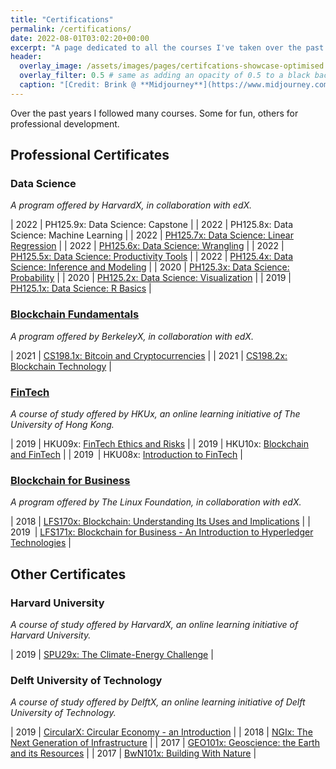 ```yaml
---
title: "Certifications"
permalink: /certifications/
date: 2022-08-01T03:02:20+00:00
excerpt: "A page dedicated to all the courses I've taken over the past years."
header:
  overlay_image: /assets/images/pages/certifcations-showcase-optimised.jpg
  overlay_filter: 0.5 # same as adding an opacity of 0.5 to a black background
  caption: "[Credit: Brink @ **Midjourney**](https://www.midjourney.com/home/)"
---
```


Over the past years I followed many courses. Some for fun, others for professional development.

## Professional Certificates

### Data Science
*A program offered by HarvardX, in collaboration with edX.*

| 2022 | PH125.9x: Data Science: Capstone |
| 2022 | PH125.8x: Data Science: Machine Learning |
| 2022 | [PH125.7x: Data Science: Linear Regression](https://courses.edx.org/certificates/ce37c7fa77fb4657a6a4af5ede69822e) |
| 2022 | [PH125.6x: Data Science: Wrangling](https://courses.edx.org/certificates/aee00f9696be4bdcb80981f2a1909c08) |
| 2022 | [PH125.5x: Data Science: Productivity Tools](https://courses.edx.org/certificates/745a00fe84324a308fc4cf093ee41612) |
| 2022 | [PH125.4x: Data Science: Inference and Modeling](https://courses.edx.org/certificates/ec36a72b479c46b582c2a11e26d7c014) |
| 2020 | [PH125.3x: Data Science: Probability](https://courses.edx.org/certificates/e767c341cc934f10a27e40269008f1eb) |
| 2020 | [PH125.2x: Data Science: Visualization](https://courses.edx.org/certificates/e41eb362813440e1b410d962e2bb4c87) |
| 2019 | [PH125.1x: Data Science: R Basics](https://courses.edx.org/certificates/83df5437b31c4ae0a8fce50526fb92be) |

### [Blockchain Fundamentals](https://credentials.edx.org/credentials/b3dbe5bf5bb04d099509d69584d2bbb4/)
*A program offered by BerkeleyX, in collaboration with edX.*

| 2021 | [CS198.1x: Bitcoin and Cryptocurrencies](https://courses.edx.org/certificates/df2c13927b394a69b427b372f8f7137d) |
| 2021 | [CS198.2x: Blockchain Technology](https://courses.edx.org/certificates/5fd6dbeea0554682873c1d811b26b25f) |

### [FinTech](https://credentials.edx.org/credentials/51ec9839e43d44c1aa4f3e1099cade63/)
*A course of study offered by HKUx, an online learning initiative of The University of Hong Kong.*

| 2019 | HKU09x: [FinTech Ethics and Risks](https://courses.edx.org/certificates/d6879c4d981040ab91711557abbcf826) |
| 2019 | HKU10x: [Blockchain and FinTech](https://courses.edx.org/certificates/666488f10ca84534ba88b3b64fec79e0) |
| 2019 | HKU08x: [Introduction to FinTech](https://courses.edx.org/certificates/666488f10ca84534ba88b3b64fec79e0) |

### [Blockchain for Business](https://credentials.edx.org/credentials/358a49a9675e4a3da570e0744546eacc/)
*A program offered by The Linux Foundation, in collaboration with edX.*

| 2018 | [LFS170x: Blockchain: Understanding Its Uses and Implications](https://courses.edx.org/certificates/4f89bfc78cd7427f83caca06b2808c7e) |
| 2019 | [LFS171x: Blockchain for Business - An Introduction to Hyperledger Technologies](https://courses.edx.org/certificates/306aeeb3baef4f519dd317cb696adabb) |

## Other Certificates

### Harvard University 
*A course of study offered by HarvardX, an online learning initiative of Harvard University.*

| 2019 | [SPU29x: The Climate-Energy Challenge](https://courses.edx.org/certificates/e65dc10b0cd8437488f49a308d40ce89) |

### Delft University of Technology
*A course of study offered by DelftX, an online learning initiative of Delft University of Technology.*

| 2019 | [CircularX: Circular Economy - an Introduction](https://courses.edx.org/certificates/189bec43aa324fa3a7a9e39f2749c41c) |
| 2018 | [NGIx: The Next Generation of Infrastructure](https://courses.edx.org/certificates/53533b5ec90049c9bb86db92b9f61074) |
| 2017 | [GEO101x: Geoscience: the Earth and its Resources](https://courses.edx.org/certificates/f59ae58a378e42a7856540b9a657e62e) |
| 2017 | [BwN101x: Building With Nature](https://courses.edx.org/certificates/6acc98f2c7184e76b3bcb874f31995cb) |

